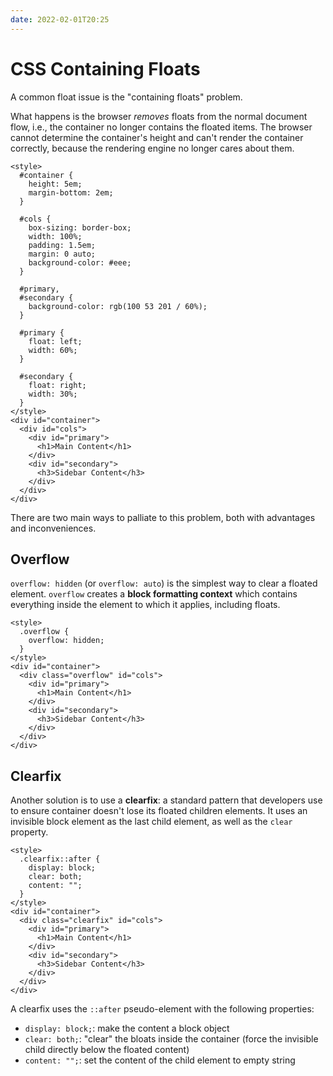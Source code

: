 ```yaml
---
date: 2022-02-01T20:25
---
```


CSS Containing Floats
=====================

A common float issue is the "containing floats" problem.

What happens is the browser *removes* floats from the normal document
flow, i.e., the container no longer contains the floated items. The
browser cannot determine the container's height and can't render the
container correctly, because the rendering engine no longer cares about
them.

```{=html}
<style>
  #container {
    height: 5em;
    margin-bottom: 2em;
  }

  #cols {
    box-sizing: border-box;
    width: 100%;
    padding: 1.5em;
    margin: 0 auto;
    background-color: #eee;
  }

  #primary,
  #secondary {
    background-color: rgb(100 53 201 / 60%);
  }

  #primary {
    float: left;
    width: 60%;
  }

  #secondary {
    float: right;
    width: 30%;
  }
</style>
<div id="container">
  <div id="cols">
    <div id="primary">
      <h1>Main Content</h1>
    </div>
    <div id="secondary">
      <h3>Sidebar Content</h3>
    </div>
  </div>
</div>
```

There are two main ways to palliate to this problem, both with advantages
and inconveniences.

Overflow
--------

`overflow: hidden` (or `overflow: auto`) is the simplest way to clear a
floated element. `overflow` creates a **block formatting context** which
contains everything inside the element to which it applies, including
floats.

```{=html}
<style>
  .overflow {
    overflow: hidden;
  }
</style>
<div id="container">
  <div class="overflow" id="cols">
    <div id="primary">
      <h1>Main Content</h1>
    </div>
    <div id="secondary">
      <h3>Sidebar Content</h3>
    </div>
  </div>
</div>
```

Clearfix
--------

Another solution is to use a **clearfix**: a standard pattern that
developers use to ensure container doesn't lose its floated children
elements. It uses an invisible block element as the last child element,
as well as the `clear` property.

```{=html}
<style>
  .clearfix::after {
    display: block;
    clear: both;
    content: "";
  }
</style>
<div id="container">
  <div class="clearfix" id="cols">
    <div id="primary">
      <h1>Main Content</h1>
    </div>
    <div id="secondary">
      <h3>Sidebar Content</h3>
    </div>
  </div>
</div>
```

A clearfix uses the `::after` pseudo-element with the following
properties:

-   `display: block;`: make the content a block object
-   `clear: both;`: "clear" the bloats inside the container (force the
    invisible child directly below the floated content)
-   `content: "";`: set the content of the child element to empty string
